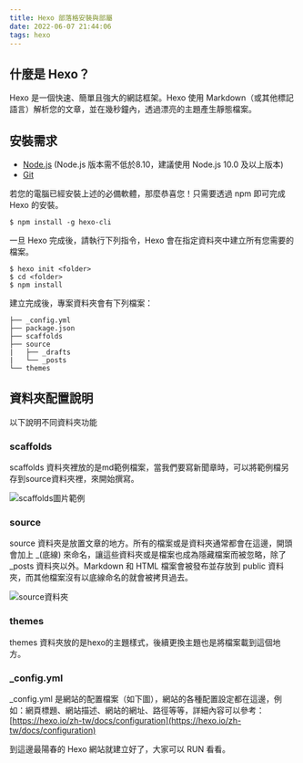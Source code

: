 ```yaml
---
title: Hexo 部落格安裝與部屬
date: 2022-06-07 21:44:06
tags: hexo
---
```


## 什麼是 Hexo？
Hexo 是一個快速、簡單且強大的網誌框架。Hexo 使用 Markdown（或其他標記語言）解析您的文章，並在幾秒鐘內，透過漂亮的主題產生靜態檔案。

## 安裝需求
- [Node.js](http://nodejs.org/) (Node.js 版本需不低於8.10，建議使用 Node.js 10.0 及以上版本)
- [Git](http://git-scm.com/)

若您的電腦已經安裝上述的必備軟體，那麼恭喜您！只需要透過 npm 即可完成 Hexo 的安裝。
```
$ npm install -g hexo-cli
```

一旦 Hexo 完成後，請執行下列指令，Hexo 會在指定資料夾中建立所有您需要的檔案。

```
$ hexo init <folder>
$ cd <folder>
$ npm install
```

建立完成後，專案資料夾會有下列檔案：
```
├── _config.yml
├── package.json
├── scaffolds
├── source
|   ├── _drafts
|   └── _posts
└── themes
```

## 資料夾配置說明

以下說明不同資料夾功能

### scaffolds

scaffolds 資料夾裡放的是md範例檔案，當我們要寫新聞章時，可以將範例檔另存到source資料夾裡，來開始撰寫。

![scaffolds圖片範例](https://firebasestorage.googleapis.com/v0/b/project-fb4ac.appspot.com/o/2022060702.png?alt=media&token=3ee586a3-0af2-4191-8cac-1d299028f03b)

### source

source 資料夾是放置文章的地方。所有的檔案或是資料夾通常都會在這邊，開頭會加上 _(底線) 來命名，讓這些資料夾或是檔案也成為隱藏檔案而被忽略，除了 _posts 資料夾以外。Markdown 和 HTML 檔案會被發布並存放到 public 資料夾，而其他檔案沒有以底線命名的就會被拷貝過去。

![source資料夾](https://firebasestorage.googleapis.com/v0/b/project-fb4ac.appspot.com/o/2022060701.png?alt=media&token=a71a827f-ea1c-4ad8-b570-0ce5372488b6)

### themes

themes 資料夾放的是hexo的主題樣式，後續更換主題也是將檔案載到這個地方。

### _config.yml

_config.yml 是網站的配置檔案（如下圖），網站的各種配置設定都在這邊，例如：網頁標題、網站描述、網站的網址、路徑等等，詳細內容可以參考： [https://hexo.io/zh-tw/docs/configuration](https://hexo.io/zh-tw/docs/configuration)

到這邊最陽春的 Hexo 網站就建立好了，大家可以 RUN 看看。
